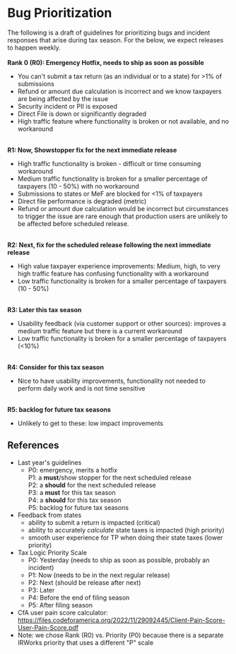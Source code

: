 # Bug Prioritization

The following is a draft of guidelines for prioritizing bugs and incident responses that arise during tax season. For the below, we expect releases to happen weekly.\
\
**Rank 0 (R0): Emergency Hotfix, needs to ship as soon as possible**

* You can't submit a tax return (as an individual or to a state) for \>1% of submissions
* Refund or amount due calculation is incorrect and we know taxpayers are being affected by the issue
* Security incident or PII is exposed
* Direct File is down or significantly degraded
* High traffic feature where functionality is broken or not available, and no workaround

\
**R1: Now, Showstopper fix for the next immediate release**

* High traffic functionality is broken - difficult or time consuming workaround
* Medium traffic functionality is broken for a smaller percentage of taxpayers (10 - 50%) with no workaround
* Submissions to states or MeF are blocked for \<1% of taxpayers
* Direct file performance is degraded (metric)
* Refund or amount due calculation would be incorrect but circumstances to trigger the issue are rare enough that production users are unlikely to be affected before scheduled release.

\
**R2: Next, fix for the scheduled release following the next immediate release**

* High value taxpayer experience improvements: Medium, high, to very high traffic feature has confusing functionality with a workaround
* Low traffic functionality is broken for a smaller percentage of taxpayers (10 - 50%)

\
**R3: Later this tax season**

* Usability feedback (via customer support or other sources): improves a medium traffic feature but there is a current workaround
* Low traffic functionality is broken for a smaller percentage of taxpayers (\<10%)

\
**R4: Consider for this tax season**

* Nice to have usability improvements, functionality not needed to perform daily work and is not time sensitive

\
**R5: backlog for future tax seasons**

* Unlikely to get to these: low impact improvements

## References

* Last year's guidelines
  * P0: emergency, merits a hotfix\
    P1: a **must**/show stopper for the next scheduled release\
    P2: a **should** for the next scheduled release\
    P3: a **must** for this tax season\
    P4: a **should** for this tax season\
    P5: backlog for future tax seasons
* Feedback from states
  * ability to submit a return is impacted (critical)
  * ability to accurately _calculate_ state taxes is impacted (high priority)
  * smooth user experience for TP when doing their state taxes (lower priority)
* Tax Logic Priority Scale
  * P0: Yesterday (needs to ship as soon as possible, probably an incident)
  * P1: Now (needs to be in the next regular release)
  * P2: Next (should be release after next)
  * P3: Later
  * P4: Before the end of filing season
  * P5: After filing season
* CfA user pain score calculator: https://files.codeforamerica.org/2022/11/29092445/Client-Pain-Score-User-Pain-Score.pdf
* Note: we chose Rank (R0) vs. Priority (P0) because there is a separate IRWorks priority that uses a different "P" scale
